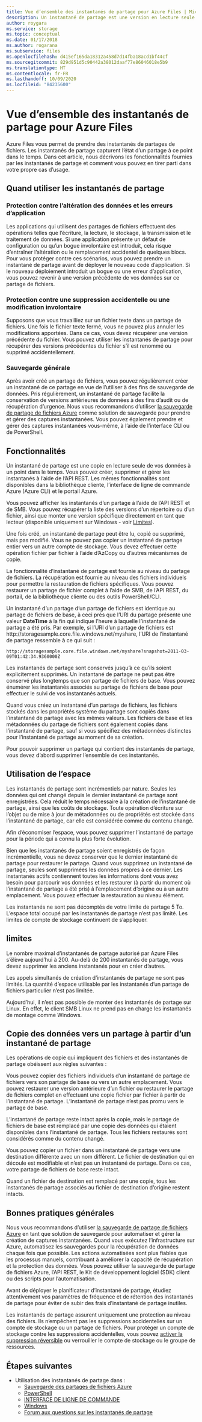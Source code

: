 ```yaml
---
title: Vue d’ensemble des instantanés de partage pour Azure Files | Microsoft Docs
description: Un instantané de partage est une version en lecture seule d’un partage Azure Files enregistrée à un point dans le temps pour sauvegarder le partage.
author: roygara
ms.service: storage
ms.topic: conceptual
ms.date: 01/17/2018
ms.author: rogarana
ms.subservice: files
ms.openlocfilehash: d415ef165da18312a458d7d14fba18acd1bf44cf
ms.sourcegitcommit: 829d951d5c90442a38012daaf77e86046018e5b9
ms.translationtype: HT
ms.contentlocale: fr-FR
ms.lasthandoff: 10/09/2020
ms.locfileid: "84235600"
---
```

# <a name="overview-of-share-snapshots-for-azure-files"></a>Vue d’ensemble des instantanés de partage pour Azure Files

Azure Files vous permet de prendre des instantanés de partages de fichiers. Les instantanés de partage capturent l’état d’un partage à ce point dans le temps. Dans cet article, nous décrivons les fonctionnalités fournies par les instantanés de partage et comment vous pouvez en tirer parti dans votre propre cas d’usage.

## <a name="when-to-use-share-snapshots"></a>Quand utiliser les instantanés de partage

### <a name="protection-against-application-error-and-data-corruption"></a>Protection contre l’altération des données et les erreurs d’application

Les applications qui utilisent des partages de fichiers effectuent des opérations telles que l’écriture, la lecture, le stockage, la transmission et le traitement de données. Si une application présente un défaut de configuration ou qu’un bogue involontaire est introduit, cela risque d’entraîner l’altération ou le remplacement accidentel de quelques blocs. Pour vous protéger contre ces scénarios, vous pouvez prendre un instantané de partage avant de déployer le nouveau code d’application. Si le nouveau déploiement introduit un bogue ou une erreur d’application, vous pouvez revenir à une version précédente de vos données sur ce partage de fichiers. 

### <a name="protection-against-accidental-deletions-or-unintended-changes"></a>Protection contre une suppression accidentelle ou une modification involontaire

Supposons que vous travailliez sur un fichier texte dans un partage de fichiers. Une fois le fichier texte fermé, vous ne pouvez plus annuler les modifications apportées. Dans ce cas, vous devez récupérer une version précédente du fichier. Vous pouvez utiliser les instantanés de partage pour récupérer des versions précédentes du fichier s’il est renommé ou supprimé accidentellement.

### <a name="general-backup-purposes"></a>Sauvegarde générale

Après avoir créé un partage de fichiers, vous pouvez régulièrement créer un instantané de ce partage en vue de l’utiliser à des fins de sauvegarde de données. Pris régulièrement, un instantané de partage facilite la conservation de versions antérieures de données à des fins d’audit ou de récupération d’urgence. Nous vous recommandons d’utiliser [la sauvegarde de partage de fichiers Azure](../../backup/azure-file-share-backup-overview.md) comme solution de sauvegarde pour prendre et gérer des captures instantanées. Vous pouvez également prendre et gérer des captures instantanées vous-même, à l’aide de l’interface CLI ou de PowerShell.

## <a name="capabilities"></a>Fonctionnalités

Un instantané de partage est une copie en lecture seule de vos données à un point dans le temps. Vous pouvez créer, supprimer et gérer les instantanés à l’aide de l’API REST. Les mêmes fonctionnalités sont disponibles dans la bibliothèque cliente, l’interface de ligne de commande Azure (Azure CLI) et le portail Azure. 

Vous pouvez afficher les instantanés d’un partage à l’aide de l’API REST et de SMB. Vous pouvez récupérer la liste des versions d’un répertoire ou d’un fichier, ainsi que monter une version spécifique directement en tant que lecteur (disponible uniquement sur Windows - voir [Limites](#limits)). 

Une fois créé, un instantané de partage peut être lu, copié ou supprimé, mais pas modifié. Vous ne pouvez pas copier un instantané de partage entier vers un autre compte de stockage. Vous devez effectuer cette opération fichier par fichier à l’aide d’AzCopy ou d’autres mécanismes de copie.

La fonctionnalité d’instantané de partage est fournie au niveau du partage de fichiers. La récupération est fournie au niveau des fichiers individuels pour permettre la restauration de fichiers spécifiques. Vous pouvez restaurer un partage de fichier complet à l’aide de SMB, de l’API REST, du portail, de la bibliothèque cliente ou des outils PowerShell/CLI.

Un instantané d’un partage d’un partage de fichiers est identique au partage de fichiers de base, à ceci près que l’URI du partage présente une valeur **DateTime** à la fin qui indique l’heure à laquelle l’instantané de partage a été pris. Par exemple, si l’URI d’un partage de fichiers est http:\//storagesample.core.file.windows.net/myshare, l’URI de l’instantané de partage ressemble à ce qui suit :
```
http://storagesample.core.file.windows.net/myshare?snapshot=2011-03-09T01:42:34.9360000Z
```

Les instantanés de partage sont conservés jusqu’à ce qu’ils soient explicitement supprimés. Un instantané de partage ne peut pas être conservé plus longtemps que son partage de fichiers de base. Vous pouvez énumérer les instantanés associés au partage de fichiers de base pour effectuer le suivi de vos instantanés actuels. 

Quand vous créez un instantané d’un partage de fichiers, les fichiers stockés dans les propriétés système du partage sont copiés dans l’instantané de partage avec les mêmes valeurs. Les fichiers de base et les métadonnées du partage de fichiers sont également copiés dans l’instantané de partage, sauf si vous spécifiez des métadonnées distinctes pour l’instantané de partage au moment de sa création.

Pour pouvoir supprimer un partage qui contient des instantanés de partage, vous devez d’abord supprimer l’ensemble de ces instantanés.

## <a name="space-usage"></a>Utilisation de l’espace

Les instantanés de partage sont incrémentiels par nature. Seules les données qui ont changé depuis le dernier instantané de partage sont enregistrées. Cela réduit le temps nécessaire à la création de l’instantané de partage, ainsi que les coûts de stockage. Toute opération d’écriture sur l’objet ou de mise à jour de métadonnées ou de propriétés est stockée dans l’instantané de partage, car elle est considérée comme du contenu changé. 

Afin d’économiser l’espace, vous pouvez supprimer l’instantané de partage pour la période qui a connu la plus forte évolution.

Bien que les instantanés de partage soient enregistrés de façon incrémentielle, vous ne devez conserver que le dernier instantané de partage pour restaurer le partage. Quand vous supprimez un instantané de partage, seules sont supprimées les données propres à ce dernier. Les instantanés actifs contiennent toutes les informations dont vous avez besoin pour parcourir vos données et les restaurer (à partir du moment où l’instantané de partage a été pris) à l’emplacement d’origine ou à un autre emplacement. Vous pouvez effectuer la restauration au niveau élément.

Les instantanés ne sont pas décomptés de votre limite de partage 5 To. L’espace total occupé par les instantanés de partage n’est pas limité. Les limites de compte de stockage continuent de s’appliquer.

## <a name="limits"></a>limites

Le nombre maximal d’instantanés de partage autorisé par Azure Files s’élève aujourd’hui à 200. Au-delà de 200 instantanés de partage, vous devez supprimer les anciens instantanés pour en créer d’autres. 

Les appels simultanés de création d’instantanés de partage ne sont pas limités. La quantité d’espace utilisable par les instantanés d’un partage de fichiers particulier n’est pas limitée. 

Aujourd’hui, il n’est pas possible de monter des instantanés de partage sur Linux. En effet, le client SMB Linux ne prend pas en charge les instantanés de montage comme Windows.

## <a name="copying-data-back-to-a-share-from-share-snapshot"></a>Copie des données vers un partage à partir d’un instantané de partage

Les opérations de copie qui impliquent des fichiers et des instantanés de partage obéissent aux règles suivantes :

Vous pouvez copier des fichiers individuels d’un instantané de partage de fichiers vers son partage de base ou vers un autre emplacement. Vous pouvez restaurer une version antérieure d’un fichier ou restaurer le partage de fichiers complet en effectuant une copie fichier par fichier à partir de l’instantané de partage. L’instantané de partage n’est pas promu vers le partage de base. 

L’instantané de partage reste intact après la copie, mais le partage de fichiers de base est remplacé par une copie des données qui étaient disponibles dans l’instantané de partage. Tous les fichiers restaurés sont considérés comme du contenu changé.

Vous pouvez copier un fichier dans un instantané de partage vers une destination différente avec un nom différent. Le fichier de destination qui en découle est modifiable et n’est pas un instantané de partage. Dans ce cas, votre partage de fichiers de base reste intact.

Quand un fichier de destination est remplacé par une copie, tous les instantanés de partage associés au fichier de destination d’origine restent intacts.

## <a name="general-best-practices"></a>Bonnes pratiques générales

Nous vous recommandons d’utiliser [la sauvegarde de partage de fichiers Azure](../../backup/azure-file-share-backup-overview.md) en tant que solution de sauvegarde pour automatiser et gérer la création de captures instantanées. Quand vous exécutez l’infrastructure sur Azure, automatisez les sauvegardes pour la récupération de données chaque fois que possible. Les actions automatisées sont plus fiables que les processus manuels, contribuant à améliorer la capacité de récupération et la protection des données. Vous pouvez utiliser la sauvegarde de partage de fichiers Azure, l’API REST, le Kit de développement logiciel (SDK) client ou des scripts pour l’automatisation.

Avant de déployer le planificateur d’instantané de partage, étudiez attentivement vos paramètres de fréquence et de rétention des instantanés de partage pour éviter de subir des frais d’instantané de partage inutiles.

Les instantanés de partage assurent uniquement une protection au niveau des fichiers. Ils n’empêchent pas les suppressions accidentelles sur un compte de stockage ou un partage de fichiers. Pour protéger un compte de stockage contre les suppressions accidentelles, vous pouvez [activer la suppression réversible](storage-files-prevent-file-share-deletion.md) ou verrouiller le compte de stockage ou le groupe de ressources.

## <a name="next-steps"></a>Étapes suivantes
- Utilisation des instantanés de partage dans :
    - [Sauvegarde des partages de fichiers Azure](../../backup/azure-file-share-backup-overview.md)
    - [PowerShell](storage-how-to-use-files-powershell.md)
    - [INTERFACE DE LIGNE DE COMMANDE](storage-how-to-use-files-cli.md)
    - [Windows](storage-how-to-use-files-windows.md#accessing-share-snapshots-from-windows)
    - [Forum aux questions sur les instantanés de partage](storage-files-faq.md#share-snapshots)